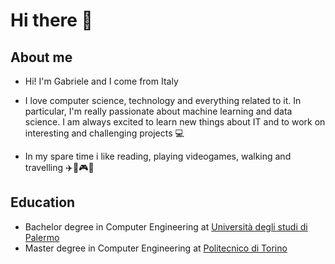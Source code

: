 # Hi there 👋

<!--
**ThePiromaximus/ThePiromaximus** is a ✨ _special_ ✨ repository because its `README.md` (this file) appears on your GitHub profile.

Here are some ideas to get you started:

- 🔭 I’m currently working on ...
- 🌱 I’m currently learning ...
- 👯 I’m looking to collaborate on ...
- 🤔 I’m looking for help with ...
- 💬 Ask me about ...
- 📫 How to reach me: ...
- 😄 Pronouns: ...
- ⚡ Fun fact: ...
-->
## About me
- Hi! I'm Gabriele and I come from Italy 

- I love computer science, technology and everything related to it. In particular, I'm really passionate about machine learning and data science. I am always excited to learn new things about IT and to work on interesting and challenging projects 💻

- In my spare time i like reading, playing videogames, walking and travelling ✈️🚶🎮📘

## Education
- Bachelor degree in Computer Engineering at [Università degli studi di Palermo](https://www.unipa.it/)
- Master degree in Computer Engineering at [Politecnico di Torino](https://www.polito.it/)
